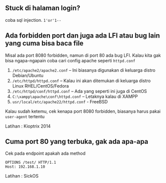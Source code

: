 ##  Stuck di halaman login? 
coba sql injection. `1'or'1--`

## Ada forbidden port dan juga ada LFI atau bug lain yang cuma bisa baca file

Misal ada port 8080 forbidden, namun di port 80 ada bug LFI. Kalau kita gak bisa ngapa-ngapain coba cari config apache seperti `httpd.conf`

1.  `/etc/apache2/apache2.conf` – Ini biasanya digunakan di keluarga distro Debian/Ubuntu
2.  `/etc/httpd/httpd.conf` – Kalau ini akan ditemukan di keluarga distro Linux RHEL/CentOS/Fedora
3.  `/etc/httpd/conf/httpd.conf` – Ada yang seperti ini juga di CentOS
4.  `C:\xampp\apache\conf\httpd.conf` – Letaknya kalau di XAMPP
5.  `usr/local/etc/apache22/httpd.conf` - FreeBSD

Kalau sudah ketemu, cek kenapa port 8080 forbidden, biasanya harus pakai `user-agent` tertentu

Latihan : Kioptrix 2014

## Cuma port 80 yang terbuka, gak ada apa-apa
Cek pada endpoint apakah ada method
```
OPTIONS /test/ HTTP/1.1
Host: 192.168.1.10
```
Latihan : SickOS